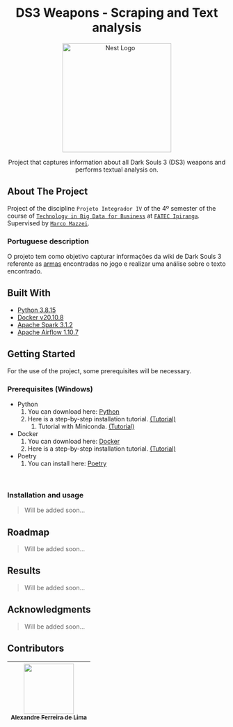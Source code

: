 <h1 align="center">
  DS3 Weapons - Scraping and Text analysis
</h1>

<p align="center">
  <a href="#" target="blank">
    <img src="https://images-wixmp-ed30a86b8c4ca887773594c2.wixmp.com/f/685fbcbf-2f26-4a6a-bee8-e17ffba0a830/d8amrvs-ef4af258-2c85-4c3b-b3bf-a34156ffae46.png?token=eyJ0eXAiOiJKV1QiLCJhbGciOiJIUzI1NiJ9.eyJpc3MiOiJ1cm46YXBwOjdlMGQxODg5ODIyNjQzNzNhNWYwZDQxNWVhMGQyNmUwIiwic3ViIjoidXJuOmFwcDo3ZTBkMTg4OTgyMjY0MzczYTVmMGQ0MTVlYTBkMjZlMCIsImF1ZCI6WyJ1cm46c2VydmljZTpmaWxlLmRvd25sb2FkIl0sIm9iaiI6W1t7InBhdGgiOiIvZi82ODVmYmNiZi0yZjI2LTRhNmEtYmVlOC1lMTdmZmJhMGE4MzAvZDhhbXJ2cy1lZjRhZjI1OC0yYzg1LTRjM2ItYjNiZi1hMzQxNTZmZmFlNDYucG5nIn1dXX0.UZh6sJhFCawOXpynexeDH849ZVVLEI0op67kEBIDTCU" width="250" alt="Nest Logo" />
  </a>
</p>

<p align="center">
  Project that captures information about all Dark Souls 3 (DS3) weapons and performs textual analysis on.
</p>

## About The Project
Project of the discipline `Projeto Integrador IV` of the 4º semester of the course of [`Technology in Big Data for Business`][big_data_course] at [`FATEC Ipiranga`][fatec_ipiranga]. Supervised by [`Marco Mazzei`](mailto:marco.mazzei@fatec.sp.gov.br).

### Portuguese description
O projeto tem como objetivo capturar informações da wiki de Dark Souls 3 referente as [armas][ds3_weapons_url] encontradas no jogo e realizar uma análise sobre o texto encontrado.


## Built With
- [Python 3.8.15][python:3.8]
- [Docker v20.10.8][docker:20.10.8]
- [Apache Spark 3.1.2][spark:3.1.2]
- [Apache Airflow 1.10.7][airflow:1.10.7]

## Getting Started
For the use of the project, some prerequisites will be necessary.

### Prerequisites (Windows)
* Python
  1. You can download here: [Python][python_url]
  2. Here is a step-by-step installation tutorial. [(Tutorial)][python_tutorial_url]
     1. Tutorial with Miniconda. [(Tutorial)][miniconda_tutorial]
* Docker
  1. You can download here: [Docker][docker_url]
  2. Here is a step-by-step installation tutorial. [(Tutorial)][docker_tutorial_url]
* Poetry
  1. You can install here: [Poetry][poetry_url]

<br>

### Installation and usage
> Will be added soon...

## Roadmap
> Will be added soon...

## Results
> Will be added soon...

## Acknowledgments
> Will be added soon...

## Contributors
| [<div><img width=115 src="https://avatars.githubusercontent.com/u/54884313?v=4"><br><sub>Alexandre Ferreira de Lima</sub></div>][arekushi] |
| :---: |

<!-- [Build With] -->
[python:3.8]: https://www.python.org/downloads/
[docker:20.10.8]: https://docs.docker.com/engine/release-notes/
[spark:3.1.2]: https://spark.apache.org/downloads.html
[airflow:1.10.7]: https://airflow.apache.org/docs/apache-airflow/stable/start.html

<!-- [Some links] -->
[fatec_ipiranga]: https://fatecipiranga.edu.br/
[big_data_course]: https://fatecipiranga.edu.br/curso-superior-de-tecnologia-em-big-data-para-negocios/

[docker_url]: https://www.docker.com/products/docker-desktop/
[docker_tutorial_url]: https://runnable.com/docker/install-docker-on-windows-10

[python_url]: https://www.python.org/downloads/
[python_tutorial_url]: https://www.digitalocean.com/community/tutorials/install-python-windows-10
[miniconda_tutorial]: https://katiekodes.com/setup-python-windows-miniconda/
[poetry_url]: https://python-poetry.org/docs/#installation

[ds3_weapons_url]: https://darksouls.fandom.com/wiki/Weapons_(Dark_Souls_III)

<!-- Acknowledgments -->

<!-- [Constributors] -->
[arekushi]: https://github.com/Arekushi
